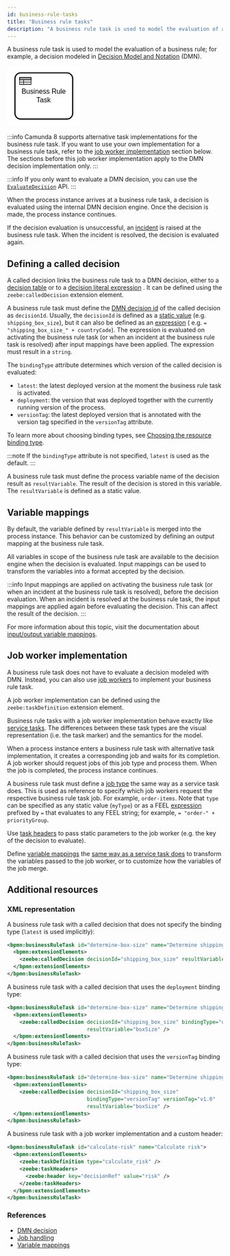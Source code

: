 ```yaml
---
id: business-rule-tasks
title: "Business rule tasks"
description: "A business rule task is used to model the evaluation of a business rule."
---
```


A business rule task is used to model the evaluation of a business rule; for example, a decision
modeled in [Decision Model and Notation](https://www.omg.org/dmn/) (DMN).

![task](assets/business-rule-task.png)

:::info
Camunda 8 supports alternative task implementations for the business rule task. If you want
to use your own implementation for a business rule task, refer to the [job worker
implementation](#job-worker-implementation) section below. The sections before this job worker implementation apply to the DMN
decision implementation only.
:::

:::info
If you only want to evaluate a DMN decision, you can use the
[`EvaluateDecision`](/apis-tools/zeebe-api/gateway-service.md#evaluatedecision-rpc) API.
:::

When the process instance arrives at a business rule task, a decision is evaluated using the
internal DMN decision engine. Once the decision is made, the process instance continues.

If the decision evaluation is unsuccessful, an [incident](/components/concepts/incidents.md) is
raised at the business rule task. When the incident is resolved, the decision is evaluated again.

## Defining a called decision

A called decision links the business rule task to a DMN decision, either to
a [decision table](/components/modeler/dmn/decision-table.md) or to
a [decision literal expression](/components/modeler/dmn/decision-literal-expression.md)
. It can be defined using the
`zeebe:calledDecision` extension element.

A business rule task must define the [DMN decision id](/components/modeler/dmn/decision-table.md#decision-id) of the
called decision as `decisionId`. Usually, the `decisionId` is defined as a [static value](/components/concepts/expressions.md#expressions-vs-static-values) (e.g. `shipping_box_size`), but
it can also be defined as an [expression](/components/concepts/expressions.md) (
e.g. `= "shipping_box_size_" + countryCode`). The expression is evaluated on activating the business rule task (or when
an incident at the business rule task is resolved) after input mappings have been applied. The expression must result in
a `string`.

The `bindingType` attribute determines which version of the called decision is evaluated:

- `latest`: the latest deployed version at the moment the business rule task is activated.
- `deployment`: the version that was deployed together with the currently running version of the process.
- `versionTag`: the latest deployed version that is annotated with the version tag specified in the `versionTag` attribute.

To learn more about choosing binding types, see [Choosing the resource binding type](/docs/components/best-practices/modeling/choosing-the-resource-binding-type.md).

:::note
If the `bindingType` attribute is not specified, `latest` is used as the default.
:::

A business rule task must define the process variable name of the decision result as
`resultVariable`. The result of the decision is stored in this variable. The `resultVariable`
is defined as a static value.

## Variable mappings

By default, the variable defined by `resultVariable` is merged into the process instance. This
behavior can be customized by defining an output mapping at the business rule task.

All variables in scope of the business rule task are available to the decision engine when the
decision is evaluated. Input mappings can be used to transform the variables into a format accepted
by the decision.

:::info
Input mappings are applied on activating the business rule task (or when an incident at the business
rule task is resolved), before the decision evaluation. When an incident is resolved at the business
rule task, the input mappings are applied again before evaluating the decision. This can affect
the result of the decision.
:::

For more information about this topic, visit the documentation about [input/output variable
mappings](/components/concepts/variables.md#inputoutput-variable-mappings).

## Job worker implementation

A business rule task does not have to evaluate a decision modeled with DMN. Instead, you can also
use [job workers](/components/concepts/job-workers.md) to implement your business rule task.

A job worker implementation can be defined using the `zeebe:taskDefinition` extension element.

Business rule tasks with a job worker implementation behave exactly like [service tasks](/components/modeler/bpmn/service-tasks/service-tasks.md). The differences between these task
types are the visual representation (i.e. the task marker) and the semantics for the model.

When a process instance enters a business rule task with alternative task implementation, it creates
a corresponding job and waits for its completion. A job worker should request jobs of this job type
and process them. When the job is completed, the process instance continues.

A business rule task must define a [job type](/components/modeler/bpmn/service-tasks/service-tasks.md#task-definition) the same way as a service task does. This is used as reference to specify which job workers request the respective business rule task job. For example, `order-items`. Note that `type` can be specified as any static value (`myType`) or as a FEEL [expression](../../../concepts/expressions.md) prefixed by `=` that evaluates to any FEEL string; for example, `= "order-" + priorityGroup`.

Use [task headers](/components/modeler/bpmn/service-tasks/service-tasks.md#task-headers) to pass static parameters to the job
worker (e.g. the key of the decision to evaluate).

Define [variable mappings](/components/concepts/variables.md#inputoutput-variable-mappings)
the [same way as a service task does](/components/modeler/bpmn/service-tasks/service-tasks.md#variable-mappings)
to transform the variables passed to the job worker, or to customize how the variables of the job merge.

## Additional resources

### XML representation

A business rule task with a called decision that does not specify the binding type (`latest` is used implicitly):

```xml
<bpmn:businessRuleTask id="determine-box-size" name="Determine shipping box size">
  <bpmn:extensionElements>
    <zeebe:calledDecision decisionId="shipping_box_size" resultVariable="boxSize" />
  </bpmn:extensionElements>
</bpmn:businessRuleTask>
```

A business rule task with a called decision that uses the `deployment` binding type:

```xml
<bpmn:businessRuleTask id="determine-box-size" name="Determine shipping box size">
  <bpmn:extensionElements>
    <zeebe:calledDecision decisionId="shipping_box_size" bindingType="deployment"
                          resultVariable="boxSize" />
  </bpmn:extensionElements>
</bpmn:businessRuleTask>
```

A business rule task with a called decision that uses the `versionTag` binding type:

```xml
<bpmn:businessRuleTask id="determine-box-size" name="Determine shipping box size">
  <bpmn:extensionElements>
    <zeebe:calledDecision decisionId="shipping_box_size"
                          bindingType="versionTag" versionTag="v1.0"
                          resultVariable="boxSize" />
  </bpmn:extensionElements>
</bpmn:businessRuleTask>
```

A business rule task with a job worker implementation and a custom header:

```xml
<bpmn:businessRuleTask id="calculate-risk" name="Calculate risk">
  <bpmn:extensionElements>
    <zeebe:taskDefinition type="calculate_risk" />
    <zeebe:taskHeaders>
      <zeebe:header key="decisionRef" value="risk" />
    </zeebe:taskHeaders>
  </bpmn:extensionElements>
</bpmn:businessRuleTask>
```

### References

- [DMN decision](/components/modeler/dmn/dmn.md)
- [Job handling](/components/concepts/job-workers.md)
- [Variable mappings](/components/concepts/variables.md#inputoutput-variable-mappings)
